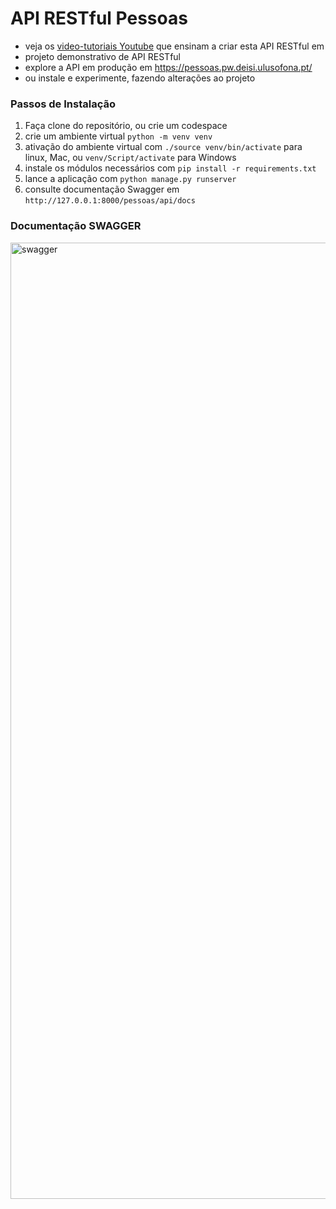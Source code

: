 #  API RESTful Pessoas

* veja os [video-tutoriais Youtube]( https://www.youtube.com/watch?v=bOMVovKGJnM&list=PLq0eqW6lq_BR6l1c7G9OGOwX9fDjrxPR-) que ensinam a criar esta API RESTful em
* projeto demonstrativo de API RESTful
* explore a API em produção em https://pessoas.pw.deisi.ulusofona.pt/
* ou instale e experimente, fazendo alterações ao projeto




### Passos de Instalação
1. Faça clone do repositório, ou crie um codespace
2. crie um ambiente virtual `python -m venv venv`
3. ativação do ambiente virtual com `./source venv/bin/activate` para linux, Mac, ou `venv/Script/activate` para Windows
4. instale os módulos necessários com `pip install -r requirements.txt`
5. lance a aplicação com `python manage.py runserver`
6. consulte documentação Swagger em `http://127.0.0.1:8000/pessoas/api/docs`




### Documentação SWAGGER

<img width="1864" height="1530" alt="swagger" src="https://github.com/user-attachments/assets/9cd243bf-d0d0-46ba-bda6-9ab3b8a09f5a" />
